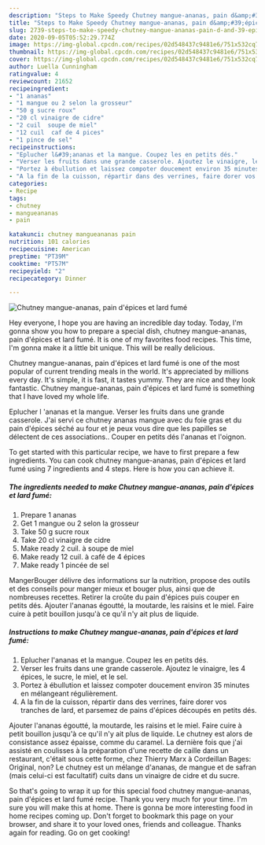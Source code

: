 ```yaml
---
description: "Steps to Make Speedy Chutney mangue-ananas, pain d&amp;#39;épices et lard fumé"
title: "Steps to Make Speedy Chutney mangue-ananas, pain d&amp;#39;épices et lard fumé"
slug: 2739-steps-to-make-speedy-chutney-mangue-ananas-pain-d-and-39-epices-et-lard-fume
date: 2020-09-05T05:52:29.774Z
image: https://img-global.cpcdn.com/recipes/02d548437c9481e6/751x532cq70/chutney-mangue-ananas-pain-depices-et-lard-fume-photo-principale-de-la-recette.jpg
thumbnail: https://img-global.cpcdn.com/recipes/02d548437c9481e6/751x532cq70/chutney-mangue-ananas-pain-depices-et-lard-fume-photo-principale-de-la-recette.jpg
cover: https://img-global.cpcdn.com/recipes/02d548437c9481e6/751x532cq70/chutney-mangue-ananas-pain-depices-et-lard-fume-photo-principale-de-la-recette.jpg
author: Luella Cunningham
ratingvalue: 4
reviewcount: 21652
recipeingredient:
- "1 ananas"
- "1 mangue ou 2 selon la grosseur"
- "50 g sucre roux"
- "20 cl vinaigre de cidre"
- "2 cuil  soupe de miel"
- "12 cuil  caf de 4 pices"
- "1 pince de sel"
recipeinstructions:
- "Eplucher l&#39;ananas et la mangue. Coupez les en petits dés."
- "Verser les fruits dans une grande casserole. Ajoutez le vinaigre, les 4 épices, le sucre, le miel, et le sel."
- "Portez à ébullution et laissez compoter doucement environ 35 minutes en mélangeant régulièrement."
- "A la fin de la cuisson, répartir dans des verrines, faire dorer vos tranches de lard, et parsemez de pains d&#39;épices découpés en petits dés."
categories:
- Recipe
tags:
- chutney
- mangueananas
- pain

katakunci: chutney mangueananas pain 
nutrition: 101 calories
recipecuisine: American
preptime: "PT39M"
cooktime: "PT57M"
recipeyield: "2"
recipecategory: Dinner

---
```



![Chutney mangue-ananas, pain d&#39;épices et lard fumé](https://img-global.cpcdn.com/recipes/02d548437c9481e6/751x532cq70/chutney-mangue-ananas-pain-depices-et-lard-fume-photo-principale-de-la-recette.jpg)

Hey everyone, I hope you are having an incredible day today. Today, I'm gonna show you how to prepare a special dish, chutney mangue-ananas, pain d&#39;épices et lard fumé. It is one of my favorites food recipes. This time, I'm gonna make it a little bit unique. This will be really delicious.

Chutney mangue-ananas, pain d&#39;épices et lard fumé is one of the most popular of current trending meals in the world. It's appreciated by millions every day. It's simple, it is fast, it tastes yummy. They are nice and they look fantastic. Chutney mangue-ananas, pain d&#39;épices et lard fumé is something that I have loved my whole life.

Eplucher l &#39;ananas et la mangue. Verser les fruits dans une grande casserole. J&#39;ai servi ce chutney ananas mangue avec du foie gras et du pain d&#39;épices séché au four et je peux vous dire que les papilles se délectent de ces associations.. Couper en petits dés l&#39;ananas et l&#39;oignon.


To get started with this particular recipe, we have to first prepare a few ingredients. You can cook chutney mangue-ananas, pain d&#39;épices et lard fumé using 7 ingredients and 4 steps. Here is how you can achieve it.

<!--inarticleads1-->

##### The ingredients needed to make Chutney mangue-ananas, pain d&#39;épices et lard fumé:

1. Prepare 1 ananas
1. Get 1 mangue ou 2 selon la grosseur
1. Take 50 g sucre roux
1. Take 20 cl vinaigre de cidre
1. Make ready 2 cuil. à soupe de miel
1. Make ready 12 cuil. à café de 4 épices
1. Make ready 1 pincée de sel


MangerBouger délivre des informations sur la nutrition, propose des outils et des conseils pour manger mieux et bouger plus, ainsi que de nombreuses recettes. Retirer la croûte du pain d&#39;épices puis couper en petits dés. Ajouter l&#39;ananas égoutté, la moutarde, les raisins et le miel. Faire cuire à petit bouillon jusqu&#39;à ce qu&#39;il n&#39;y ait plus de liquide. 

<!--inarticleads2-->

##### Instructions to make Chutney mangue-ananas, pain d&#39;épices et lard fumé:

1. Eplucher l&#39;ananas et la mangue. Coupez les en petits dés.
1. Verser les fruits dans une grande casserole. Ajoutez le vinaigre, les 4 épices, le sucre, le miel, et le sel.
1. Portez à ébullution et laissez compoter doucement environ 35 minutes en mélangeant régulièrement.
1. A la fin de la cuisson, répartir dans des verrines, faire dorer vos tranches de lard, et parsemez de pains d&#39;épices découpés en petits dés.


Ajouter l&#39;ananas égoutté, la moutarde, les raisins et le miel. Faire cuire à petit bouillon jusqu&#39;à ce qu&#39;il n&#39;y ait plus de liquide. Le chutney est alors de consistance assez épaisse, comme du caramel. La dernière fois que j&#39;ai assisté en coulisses à la préparation d&#39;une recette de caille dans un restaurant, c&#39;était sous cette forme, chez Thierry Marx à Cordeillan Bages: Original, non? Le chutney est un mélange d&#39;ananas, de mangue et de safran (mais celui-ci est facultatif) cuits dans un vinaigre de cidre et du sucre. 

So that's going to wrap it up for this special food chutney mangue-ananas, pain d&#39;épices et lard fumé recipe. Thank you very much for your time. I'm sure you will make this at home. There is gonna be more interesting food in home recipes coming up. Don't forget to bookmark this page on your browser, and share it to your loved ones, friends and colleague. Thanks again for reading. Go on get cooking!
